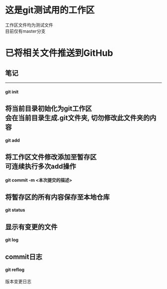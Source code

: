 # 这是git测试用的工作区
工作区文件均为测试文件</br>
目前仅有master分支

# 已将相关文件推送到GitHub

## 笔记
------
#### git init
将当前目录初始化为git工作区</br>
会在当前目录生成.git文件夹, 切勿修改此文件夹的内容
------
#### git add <file name>
将工作区文件修改添加至暂存区</br>
可连续执行多次add操作
------
#### git commit -m <本次提交的描述>
将暂存区的所有内容保存至本地仓库
------
#### git status
显示有变更的文件
------
#### git log
commit日志
------
#### git reflog
版本变更日志